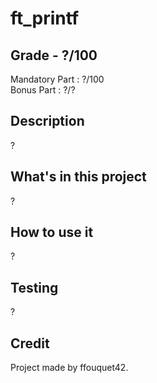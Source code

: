 # ft_printf

## Grade - ?/100

Mandatory Part : ?/100  
Bonus Part : ?/?

## Description

?

## What's in this project

?

## How to use it

?

## Testing

?

## Credit

Project made by ffouquet42.